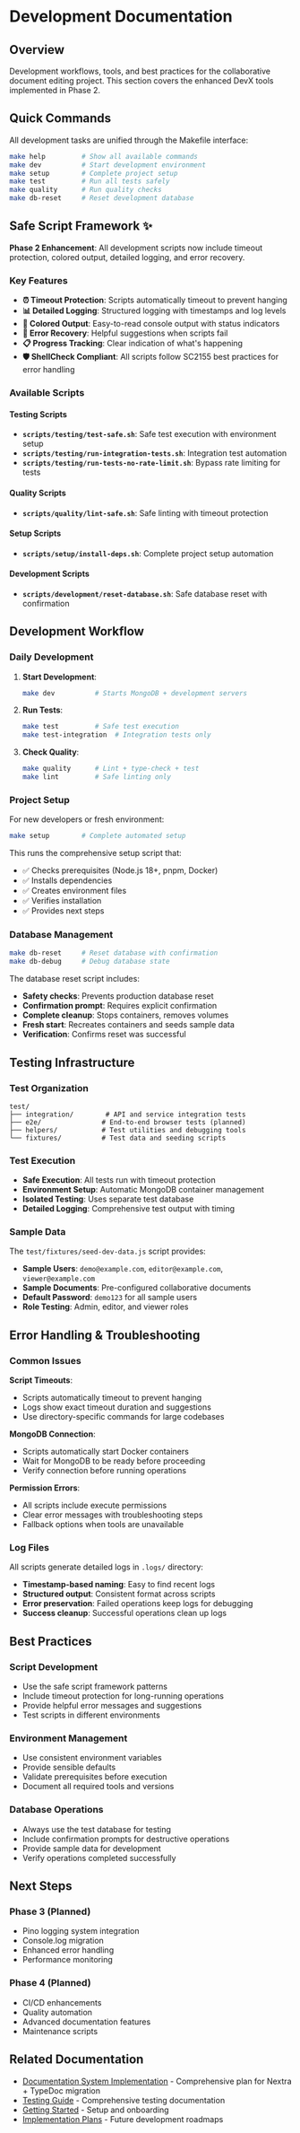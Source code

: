 # Development Documentation

## Overview

Development workflows, tools, and best practices for the collaborative document editing project. This section covers the enhanced DevX tools implemented in Phase 2.

## Quick Commands

All development tasks are unified through the Makefile interface:

```bash
make help         # Show all available commands
make dev          # Start development environment
make setup        # Complete project setup
make test         # Run all tests safely
make quality      # Run quality checks
make db-reset     # Reset development database
```

## Safe Script Framework ✨

**Phase 2 Enhancement**: All development scripts now include timeout protection, colored output, detailed logging, and error recovery.

### Key Features

- **⏰ Timeout Protection**: Scripts automatically timeout to prevent hanging
- **📊 Detailed Logging**: Structured logging with timestamps and log levels
- **🎨 Colored Output**: Easy-to-read console output with status indicators
- **🔄 Error Recovery**: Helpful suggestions when scripts fail
- **📋 Progress Tracking**: Clear indication of what's happening
- **🛡️ ShellCheck Compliant**: All scripts follow SC2155 best practices for error handling

### Available Scripts

#### Testing Scripts

- **`scripts/testing/test-safe.sh`**: Safe test execution with environment setup
- **`scripts/testing/run-integration-tests.sh`**: Integration test automation
- **`scripts/testing/run-tests-no-rate-limit.sh`**: Bypass rate limiting for tests

#### Quality Scripts

- **`scripts/quality/lint-safe.sh`**: Safe linting with timeout protection

#### Setup Scripts

- **`scripts/setup/install-deps.sh`**: Complete project setup automation

#### Development Scripts

- **`scripts/development/reset-database.sh`**: Safe database reset with confirmation

## Development Workflow

### Daily Development

1. **Start Development**:

   ```bash
   make dev          # Starts MongoDB + development servers
   ```

2. **Run Tests**:

   ```bash
   make test         # Safe test execution
   make test-integration  # Integration tests only
   ```

3. **Check Quality**:

   ```bash
   make quality      # Lint + type-check + test
   make lint         # Safe linting only
   ```

### Project Setup

For new developers or fresh environment:

```bash
make setup        # Complete automated setup
```

This runs the comprehensive setup script that:

- ✅ Checks prerequisites (Node.js 18+, pnpm, Docker)
- ✅ Installs dependencies
- ✅ Creates environment files
- ✅ Verifies installation
- ✅ Provides next steps

### Database Management

```bash
make db-reset     # Reset database with confirmation
make db-debug     # Debug database state
```

The database reset script includes:

- **Safety checks**: Prevents production database reset
- **Confirmation prompt**: Requires explicit confirmation
- **Complete cleanup**: Stops containers, removes volumes
- **Fresh start**: Recreates containers and seeds sample data
- **Verification**: Confirms reset was successful

## Testing Infrastructure

### Test Organization

```mermaid
test/
├── integration/        # API and service integration tests
├── e2e/               # End-to-end browser tests (planned)
├── helpers/           # Test utilities and debugging tools
└── fixtures/          # Test data and seeding scripts
```

### Test Execution

- **Safe Execution**: All tests run with timeout protection
- **Environment Setup**: Automatic MongoDB container management
- **Isolated Testing**: Uses separate test database
- **Detailed Logging**: Comprehensive test output with timing

### Sample Data

The `test/fixtures/seed-dev-data.js` script provides:

- **Sample Users**: `demo@example.com`, `editor@example.com`, `viewer@example.com`
- **Sample Documents**: Pre-configured collaborative documents
- **Default Password**: `demo123` for all sample users
- **Role Testing**: Admin, editor, and viewer roles

## Error Handling & Troubleshooting

### Common Issues

**Script Timeouts**:

- Scripts automatically timeout to prevent hanging
- Logs show exact timeout duration and suggestions
- Use directory-specific commands for large codebases

**MongoDB Connection**:

- Scripts automatically start Docker containers
- Wait for MongoDB to be ready before proceeding
- Verify connection before running operations

**Permission Errors**:

- All scripts include execute permissions
- Clear error messages with troubleshooting steps
- Fallback options when tools are unavailable

### Log Files

All scripts generate detailed logs in `.logs/` directory:

- **Timestamp-based naming**: Easy to find recent logs
- **Structured output**: Consistent format across scripts
- **Error preservation**: Failed operations keep logs for debugging
- **Success cleanup**: Successful operations clean up logs

## Best Practices

### Script Development

- Use the safe script framework patterns
- Include timeout protection for long-running operations
- Provide helpful error messages and suggestions
- Test scripts in different environments

### Environment Management

- Use consistent environment variables
- Provide sensible defaults
- Validate prerequisites before execution
- Document all required tools and versions

### Database Operations

- Always use the test database for testing
- Include confirmation prompts for destructive operations
- Provide sample data for development
- Verify operations completed successfully

## Next Steps

### Phase 3 (Planned)

- Pino logging system integration
- Console.log migration
- Enhanced error handling
- Performance monitoring

### Phase 4 (Planned)

- CI/CD enhancements
- Quality automation
- Advanced documentation features
- Maintenance scripts

## Related Documentation

- [Documentation System Implementation](documentation-system-implementation.md) - Comprehensive plan for Nextra + TypeDoc migration
- [Testing Guide](../04_testing/00_INDEX.md) - Comprehensive testing documentation
- [Getting Started](../01_getting-started/00_INDEX.md) - Setup and onboarding
- [Implementation Plans](../../plans/) - Future development roadmaps
